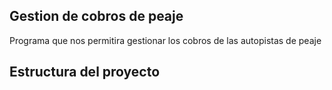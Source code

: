 ## Gestion de cobros de peaje

Programa que nos permitira gestionar los cobros de las autopistas de peaje

## Estructura del proyecto

